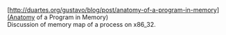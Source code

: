 [http://duartes.org/gustavo/blog/post/anatomy-of-a-program-in-memory](Anatomy of a Program in Memory)  
Discussion of memory map of a process on x86_32.
